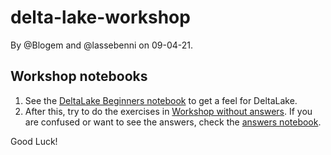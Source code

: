 # delta-lake-workshop
By @Blogem and @lassebenni on 09-04-21.

## Workshop notebooks
1. See the [DeltaLake Beginners notebook]("deltalake_beginners.ipynb") to get a feel for DeltaLake.
2. After this, try to do the exercises in [Workshop without answers](workshop_without_answers.ipynb). If you are confused or want to see the answers, check the [answers notebook]("workshop_answers/workshop_with_answers.ipynb").

Good Luck!
